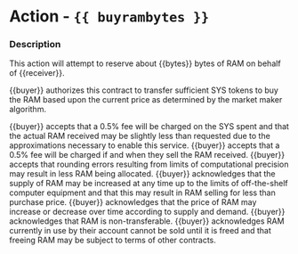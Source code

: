 # Action - `{{ buyrambytes }}`

### Description

This action will attempt to reserve about {{bytes}} bytes of RAM on behalf of {{receiver}}. 

{{buyer}} authorizes this contract to transfer sufficient SYS tokens to buy the RAM based upon the current price as determined by the market maker algorithm.

{{buyer}} accepts that a 0.5% fee will be charged on the SYS spent and that the actual RAM received may be slightly less than requested due to the approximations necessary to enable this service.
{{buyer}} accepts that a 0.5% fee will be charged if and when they sell the RAM received.
{{buyer}} accepts that rounding errors resulting from limits of computational precision may result in less RAM being allocated.
{{buyer}} acknowledges that the supply of RAM may be increased at any time up to the limits of off-the-shelf computer equipment and that this may result in RAM selling for less than purchase price.
{{buyer}} acknowledges that the price of RAM may increase or decrease over time according to supply and demand.
{{buyer}} acknowledges that RAM is non-transferable. 
{{buyer}} acknowledges RAM currently in use by their account cannot be sold until it is freed and that freeing RAM may be subject to terms of other contracts.

